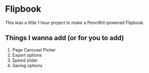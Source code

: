 #  Flipbook	

This was a little 1 hour project to make a PencilKit-powered Flipbook. 

## Things I wanna add (or for you to add)

1. Page Carousel Picker
2. Export options
3. Speed slider
4. Saving options

